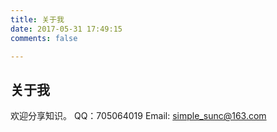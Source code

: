 ```yaml
---
title: 关于我
date: 2017-05-31 17:49:15
comments: false

---
```

## 关于我
欢迎分享知识。
QQ：705064019
Email: simple_sunc@163.com
